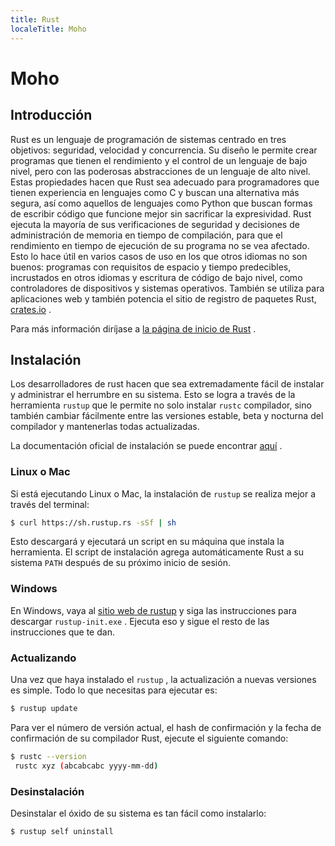 ```yaml
---
title: Rust
localeTitle: Moho
---
```

# Moho

## Introducción

Rust es un lenguaje de programación de sistemas centrado en tres objetivos: seguridad, velocidad y concurrencia. Su diseño le permite crear programas que tienen el rendimiento y el control de un lenguaje de bajo nivel, pero con las poderosas abstracciones de un lenguaje de alto nivel. Estas propiedades hacen que Rust sea adecuado para programadores que tienen experiencia en lenguajes como C y buscan una alternativa más segura, así como aquellos de lenguajes como Python que buscan formas de escribir código que funcione mejor sin sacrificar la expresividad. Rust ejecuta la mayoría de sus verificaciones de seguridad y decisiones de administración de memoria en tiempo de compilación, para que el rendimiento en tiempo de ejecución de su programa no se vea afectado. Esto lo hace útil en varios casos de uso en los que otros idiomas no son buenos: programas con requisitos de espacio y tiempo predecibles, incrustados en otros idiomas y escritura de código de bajo nivel, como controladores de dispositivos y sistemas operativos. También se utiliza para aplicaciones web y también potencia el sitio de registro de paquetes Rust, [crates.io](https://www.crates.io) .

Para más información diríjase a [la página de inicio de Rust](https://www.rust-lang.org) .

## Instalación

Los desarrolladores de rust hacen que sea extremadamente fácil de instalar y administrar el herrumbre en su sistema. Esto se logra a través de la herramienta `rustup` que le permite no solo instalar `rustc` compilador, sino también cambiar fácilmente entre las versiones estable, beta y nocturna del compilador y mantenerlas todas actualizadas.

La documentación oficial de instalación se puede encontrar [aquí](https://doc.rust-lang.org/book/second-edition/ch01-01-installation.html) .

### Linux o Mac

Si está ejecutando Linux o Mac, la instalación de `rustup` se realiza mejor a través del terminal:

```bash
$ curl https://sh.rustup.rs -sSf | sh 
```

Esto descargará y ejecutará un script en su máquina que instala la herramienta. El script de instalación agrega automáticamente Rust a su sistema `PATH` después de su próximo inicio de sesión.

### Windows

En Windows, vaya al [sitio web de rustup](https://rustup.rs) y siga las instrucciones para descargar `rustup-init.exe` . Ejecuta eso y sigue el resto de las instrucciones que te dan.

### Actualizando

Una vez que haya instalado el `rustup` , la actualización a nuevas versiones es simple. Todo lo que necesitas para ejecutar es:

```bash
$ rustup update 
```

Para ver el número de versión actual, el hash de confirmación y la fecha de confirmación de su compilador Rust, ejecute el siguiente comando:

```bash
$ rustc --version 
 rustc xyz (abcabcabc yyyy-mm-dd) 
```

### Desinstalación

Desinstalar el óxido de su sistema es tan fácil como instalarlo:

```bash
$ rustup self uninstall 

```